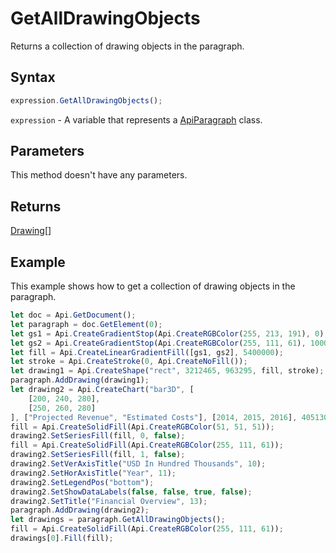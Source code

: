 # GetAllDrawingObjects

Returns a collection of drawing objects in the paragraph.

## Syntax

```javascript
expression.GetAllDrawingObjects();
```

`expression` - A variable that represents a [ApiParagraph](../ApiParagraph.md) class.

## Parameters

This method doesn't have any parameters.

## Returns

[Drawing[]](../../Enumeration/Drawing.md)

## Example

This example shows how to get a collection of drawing objects in the paragraph.

```javascript editor-docx
let doc = Api.GetDocument();
let paragraph = doc.GetElement(0);
let gs1 = Api.CreateGradientStop(Api.CreateRGBColor(255, 213, 191), 0);
let gs2 = Api.CreateGradientStop(Api.CreateRGBColor(255, 111, 61), 100000);
let fill = Api.CreateLinearGradientFill([gs1, gs2], 5400000);
let stroke = Api.CreateStroke(0, Api.CreateNoFill());
let drawing1 = Api.CreateShape("rect", 3212465, 963295, fill, stroke);
paragraph.AddDrawing(drawing1);
let drawing2 = Api.CreateChart("bar3D", [
	[200, 240, 280],
	[250, 260, 280]
], ["Projected Revenue", "Estimated Costs"], [2014, 2015, 2016], 4051300, 2347595, 24);
fill = Api.CreateSolidFill(Api.CreateRGBColor(51, 51, 51));
drawing2.SetSeriesFill(fill, 0, false);
fill = Api.CreateSolidFill(Api.CreateRGBColor(255, 111, 61));
drawing2.SetSeriesFill(fill, 1, false);
drawing2.SetVerAxisTitle("USD In Hundred Thousands", 10);
drawing2.SetHorAxisTitle("Year", 11);
drawing2.SetLegendPos("bottom");
drawing2.SetShowDataLabels(false, false, true, false);
drawing2.SetTitle("Financial Overview", 13);
paragraph.AddDrawing(drawing2);
let drawings = paragraph.GetAllDrawingObjects();
fill = Api.CreateSolidFill(Api.CreateRGBColor(255, 111, 61));
drawings[0].Fill(fill);
```
